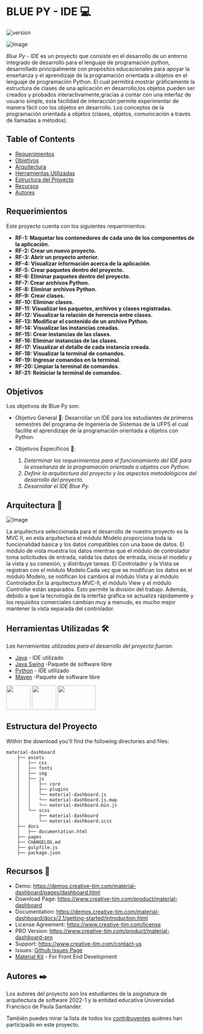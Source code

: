 # BLUE PY - IDE 💻

![version](https://img.shields.io/badge/version-1.0.0-blue.svg) 

![Image](https://s3.amazonaws.com/creativetim_bucket/products/50/original/material-dashboard.jpg?1634648873)

*Blue Py - IDE* es un proyecto que consiste en el desarrollo de un entorno integrado de desarrollo para el lenguaje de programación python, desarrollado 
principalmente con propósitos educacionales para apoyar la enseñanza y el aprendizaje de la programación orientada a objetos en el lenguaje de programación 
Python. El cual permitirá mostrar gráficamente la estructura de clases de una aplicación en desarrollo,los objetos pueden ser creados y probados 
interactivamente,gracias a contar con una interfaz de usuario simple, esta facilidad de interacción permite experimentar de manera fácil con los objetos en 
desarrollo. Los conceptos de la programación orientada a objetos (clases, objetos, comunicación a través de llamadas a métodos). 


## Table of Contents

* [Requerimientos](#requerimientos)
* [Objetivos](#objetivos)
* [Arquitectura](#arquitectura)
* [Herramientas Utilizadas](#herramientas-utilizadas)
* [Estructura del Proyecto](#estructura-del-proyecto)
* [Recursos](#recursos)
* [Autores](#autores)


## Requerimientos

Este proyecto cuenta con los siguientes requerimientos:

* **RF-1: Maquetar los contenedores de cada uno de los componentes de la aplicación.**
* **RF-2: Crear un nuevo proyecto.**
* **RF-3: Abrir un proyecto anterior.**
* **RF-4: Visualizar información acerca de la aplicación.**
* **RF-5: Crear paquetes dentro del proyecto.**
* **RF-6: Eliminar paquetes dentro del proyecto.**
* **RF-7: Crear archivos Python.**
* **RF-8: Eliminar archivos Python.**
* **RF-9: Crear clases.**
* **RF-10: Eliminar clases.**
* **RF-11: Visualizar los paquetes, archivos y clases registradas.**
* **RF-12: Visualizar la relación de herencia entre clases.**
* **RF-13: Modificar el contenido de un archivo Python.**
* **RF-14: Visualizar las instancias creadas.**
* **RF-15: Crear instancias de las clases.**
* **RF-16: Eliminar instancias de las clases.**
* **RF-17: Visualizar el detalle de cada instancia creada.**
* **RF-18: Visualizar la terminal de comandos.**
* **RF-19: Ingresar comandos en la terminal.**
* **RF-20: Limpiar la terminal de comandos.**
* **RF-21: Reiniciar la terminal de comandos.**


## Objetivos

Los objetivos de Blue Py son:

- Objetivo General 💯: Desarrollar un IDE para los estudiantes de primeros semestres del programa de Ingeniería de Sistemas de la UFPS el cual facilite 
el aprendizaje de la programación orientada a objetos con Python. 

- Objetivos Específicos 🎯: 
	1. _Determinar los requerimientos para el funcionamiento del IDE para la enseñanza de la programación orientada a objetos con Python._
    2. _Definir la arquitectura del proyecto y los aspectos metodológicos del desarrollo del proyecto._
	3. _Desarrollar el IDE Blue Py._


## Arquitectura 📝

![Image](https://s3.amazonaws.com/creativetim_bucket/products/50/original/material-dashboard.jpg?1634648873)

La arquitectura seleccionada para el desarrollo de nuestro proyecto es la MVC II, en esta arquitectura el módulo Modelo proporciona toda la funcionalidad 
básica y los datos compatibles con una base de datos. El módulo de vista muestra los datos mientras que el módulo de controlador toma solicitudes de entrada, 
valida los datos de entrada, inicia el modelo y la vista y su conexión, y distribuye tareas. El Controlador y la Vista se registran con el módulo Modelo.Cada 
vez que se modifican los datos en el módulo Modelo, se notifican los cambios al módulo Vista y al módulo Controlador.En la arquitectura MVC-II, el módulo View 
y el módulo Controller están separados. Esto permite la división del trabajo. Además, debido a que la tecnología de la interfaz gráfica se actualiza 
rápidamente y los requisitos comerciales cambian muy a menudo, es mucho mejor mantener la vista separada del controlador.


## Herramientas Utilizadas 🛠️

_Las herramientas utilizadas para el desarrollo del proyecto fueron:_

* [Java](https://netbeans.apache.org) - IDE utilizado
* [Java Swing](https://www.apachefriends.org/es/index.html) -Paquete de software libre
* [Python](https://netbeans.apache.org) - IDE utilizado
* [Maven](https://www.apachefriends.org/es/index.html) -Paquete de software libre

<img src="https://cdn-icons-png.flaticon.com/512/226/226777.png" width="64" height="64"> <img src="https://upload.wikimedia.org/wikipedia/commons/thumb/c/c3/Python-logo-notext.svg/768px-Python-logo-notext.svg.png" width="64" height="64"> <img src="https://upload.wikimedia.org/wikipedia/commons/thumb/5/52/Apache_Maven_logo.svg/2560px-Apache_Maven_logo.svg.png" width="100" height="64"> 



## Estructura del Proyecto
Within the download you'll find the following directories and files:

```
material-dashboard
    ├── assets
    │   ├── css
    │   ├── fonts
    │   ├── img
    │   ├── js
    │   │   ├── core
    │   │   ├── plugins
    │   │   └── material-dashboard.js
    │   │   └── material-dashboard.js.map
    │   │   └── material-dashboard.min.js
    │   └── scss
    │       ├── material-dashboard
    │       └── material-dashboard.scss
    ├── docs
    │   ├── documentation.html
    ├── pages
    ├── CHANGELOG.md
    ├── gulpfile.js
    ├── package.json
```



## Recursos 📑
- Demo: <https://demos.creative-tim.com/material-dashboard/pages/dashboard.html>
- Download Page: <https://www.creative-tim.com/product/material-dashboard>
- Documentation: <https://demos.creative-tim.com/material-dashboard/docs/2.1/getting-started/introduction.html>
- License Agreement: <https://www.creative-tim.com/license>
- PRO Version: <https://www.creative-tim.com/product/material-dashboard-pro>
- Support: <https://www.creative-tim.com/contact-us>
- Issues: [Github Issues Page](https://github.com/creativetimofficial/material-dashboard/issues)
- [Material Kit](https://www.creative-tim.com/product/material-kit?ref=github-md-free) - For Front End Development



## Autores ✒️

Los autores del proyecto son los estudiantes de la asignatura de arquitectura de software 2022-1 y la entidad educativa Universidad Francisco de 
Paula Santander.

También puedes mirar la lista de todos los [contribuyentes](https://github.com/Arquitectura-de-Software-UFPS-2022-I/python-poo-gui/graphs/contributors) quiénes han participado en este proyecto. 

